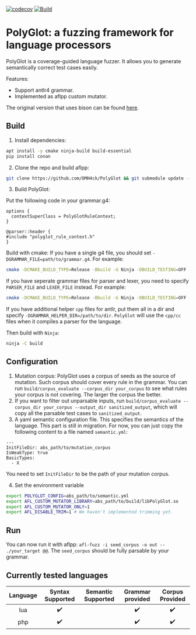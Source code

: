 [![codecov](https://codecov.io/gh/OMH4ck/PolyGlot/branch/main/graph/badge.svg)](https://codecov.io/gh/OMH4ck/PolyGlot)
[![Build](https://github.com/OMH4ck/PolyGlot/actions/workflows/ci.yml/badge.svg)](https://github.com/OMH4ck/PolyGlot/actions/workflows/ci.yml)

# PolyGlot: a fuzzing framework for language processors

PolyGlot is a coverage-guided language fuzzer. It allows you to generate semantically correct test cases easily.

Features:
- Support antlr4 grammar.
- Implemented as aflpp custom mutator.

The original version that uses bison can be found [here](https://github.com/s3team/Polyglot).

## Build
1. Install dependencies:
```bash
apt install -y cmake ninja-build build-essential
pip install conan
```

2. Clone the repo and build aflpp:
```bash
git clone https://github.com/OMH4ck/PolyGlot && git submodule update --init && cd AFLplusplus && make -j
```

3. Build PolyGlot:

Put the following code in your grammar.g4:
```
options {
  contextSuperClass = PolyGlotRuleContext;
}

@parser::header {
#include "polyglot_rule_context.h"
}
```

Build with cmake:
If you have a single g4 file, you should set `-DGRAMMAR_FILE=path/to/grammar.g4`. For example:
```bash
cmake -DCMAKE_BUILD_TYPE=Release -Bbuild -G Ninja -DBUILD_TESTING=OFF -DGRAMMAR_FILE=path/to/grammar.g4
```


If you have seperate grammar files for parser and lexer, you need to specify `PARSER_FILE` and `LEXER_FILE` instead.
For example:
```bash
cmake -DCMAKE_BUILD_TYPE=Release -Bbuild -G Ninja -DBUILD_TESTING=OFF -DPARSER_FILE=path/to/parser.g4 -DLEXER_FILE=path/to/lexer.g4
```

If you have additional helper `cpp` files for antlr, put them all in a dir and specify `-DGRAMMAR_HELPER_DIR=/path/to/dir`. `PolyGlot` will use the `cpp/cc` files when it compiles a parser for the language.

Then build with `Ninja`:
```bash
ninja -C build
```

## Configuration
1. Mutation corpus: PolyGlot uses a corpus of seeds as the source of mutation. Such corpus should cover every rule in the grammar. You can run `build/corpus_evaluate --corpus_dir your_corpus` to see what rules your corpus is not covering. The larger the corpus the better.
2. If you want to filter out unparsable inputs, run `build/corpus_evaluate --corpus_dir your_corpus --output_dir sanitized_output`, which will copy all the parsable test cases to `sanitized_output`.
3. A yaml semantic configuration file. This specifies the semantics of the language. This part is still in migration. For now, you can just copy the following content to a file named `semantic.yml`:
```
---
InitFileDir: abs_path/to/mutation_corpus
IsWeakType: true
BasicTypes:
  - X
```
You need to set `InitFileDir` to be the path of your mutation corpus.

4. Set the environment variable
```bash
export POLYGLOT_CONFIG=abs_path/to/semantic.yml
export AFL_CUSTOM_MUTATOR_LIBRARY=abs_path/to/build/libPolyGlot.so
export AFL_CUSTOM_MUTATOR_ONLY=1
export AFL_DISABLE_TRIM=1 # We haven't implemented trimming yet.
```

## Run
You can now run it with aflpp: `afl-fuzz -i seed_corpus -o out -- ./your_target @@`. The `seed_corpus` should be fully parsable by your grammar.

## Currently tested languages
|Language| Syntax Supported | Semantic Supported| Grammar provided | Corpus Provided|
|:---:|:---:|:---:|:---:|:---:|
|lua | :heavy_check_mark: | |:heavy_check_mark:|:heavy_check_mark:|
|php | :heavy_check_mark: | |:heavy_check_mark:|:heavy_check_mark:|
